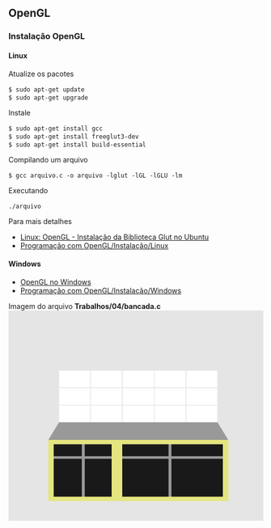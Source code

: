 ## OpenGL  

### Instalação OpenGL
 
#### Linux
Atualize os pacotes  

    $ sudo apt-get update
    $ sudo apt-get upgrade  

Instale 

    $ sudo apt-get install gcc  
    $ sudo apt-get install freeglut3-dev
    $ sudo apt-get install build-essential

Compilando um arquivo

    $ gcc arquivo.c -o arquivo -lglut -lGL -lGLU -lm

Executando  

    ./arquivo


Para mais detalhes
- [Linux: OpenGL - Instalação da Biblioteca Glut no Ubuntu](http://rodcosta.eadti.com.br/tutoriais/computacao-grafica/glut-linux)
- [Programação com OpenGL/Instalação/Linux](https://pt.wikibooks.org/wiki/Programa%C3%A7%C3%A3o_com_OpenGL/Instala%C3%A7%C3%A3o/Linux)


#### Windows

- [OpenGL no Windows](http://opengl-ms.blogspot.com.br/2012/08/instalar-glut-no-codeblocks.html)
- [Programação com OpenGL/Instalação/Windows](https://pt.wikibooks.org/wiki/Programa%C3%A7%C3%A3o_com_OpenGL/Instala%C3%A7%C3%A3o/Windows)

Imagem do arquivo **Trabalhos/04/bancada.c**
![Imagem do Programa](Trabalhos/04/bancada.png)
